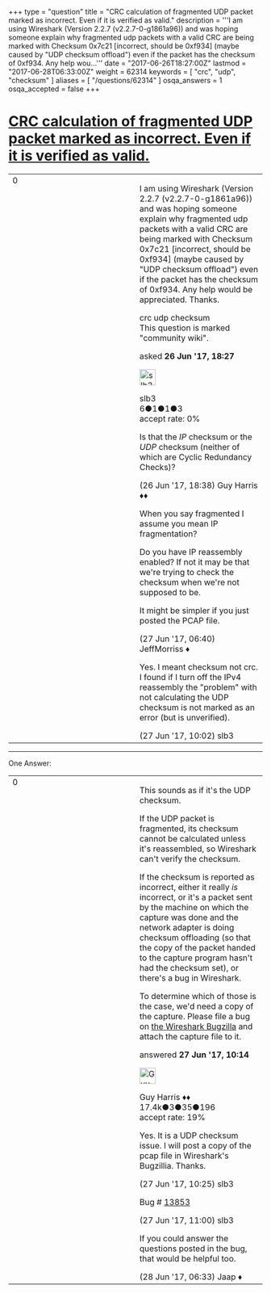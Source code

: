 +++
type = "question"
title = "CRC calculation of fragmented UDP packet marked as incorrect. Even if it is verified as valid."
description = '''I am using Wireshark (Version 2.2.7 (v2.2.7-0-g1861a96)) and was hoping someone explain why fragmented udp packets with a valid CRC are being marked with Checksum 0x7c21 [incorrect, should be 0xf934] (maybe caused by &quot;UDP checksum offload&quot;) even if the packet has the checksum of 0xf934. Any help wou...'''
date = "2017-06-26T18:27:00Z"
lastmod = "2017-06-28T06:33:00Z"
weight = 62314
keywords = [ "crc", "udp", "checksum" ]
aliases = [ "/questions/62314" ]
osqa_answers = 1
osqa_accepted = false
+++

<div class="headNormal">

# [CRC calculation of fragmented UDP packet marked as incorrect. Even if it is verified as valid.](/questions/62314/crc-calculation-of-fragmented-udp-packet-marked-as-incorrect-even-if-it-is-verified-as-valid)

</div>

<div id="main-body">

<div id="askform">

<table id="question-table" style="width:100%;"><colgroup><col style="width: 50%" /><col style="width: 50%" /></colgroup><tbody><tr class="odd"><td style="width: 30px; vertical-align: top"><div class="vote-buttons"><span id="post-62314-upvote" class="ajax-command post-vote up" rel="nofollow" title="I like this post (click again to cancel)"> </span><div id="post-62314-score" class="post-score" title="current number of votes">0</div><span id="post-62314-downvote" class="ajax-command post-vote down" rel="nofollow" title="I dont like this post (click again to cancel)"> </span> <span id="favorite-mark" class="ajax-command favorite-mark" rel="nofollow" title="mark/unmark this question as favorite (click again to cancel)"> </span><div id="favorite-count" class="favorite-count"></div></div></td><td><div id="item-right"><div class="question-body"><p>I am using Wireshark (Version 2.2.7 (v2.2.7-0-g1861a96)) and was hoping someone explain why fragmented udp packets with a valid CRC are being marked with Checksum 0x7c21 [incorrect, should be 0xf934] (maybe caused by "UDP checksum offload") even if the packet has the checksum of 0xf934. Any help would be appreciated. Thanks.</p></div><div id="question-tags" class="tags-container tags"><span class="post-tag tag-link-crc" rel="tag" title="see questions tagged &#39;crc&#39;">crc</span> <span class="post-tag tag-link-udp" rel="tag" title="see questions tagged &#39;udp&#39;">udp</span> <span class="post-tag tag-link-checksum" rel="tag" title="see questions tagged &#39;checksum&#39;">checksum</span></div><div id="question-controls" class="post-controls"><div class="community-wiki">This question is marked "community wiki".</div></div><div class="post-update-info-container"><div class="post-update-info post-update-info-user"><p>asked <strong>26 Jun '17, 18:27</strong></p><img src="https://secure.gravatar.com/avatar/74e62b7b08522dfffcf3318af951ae3c?s=32&amp;d=identicon&amp;r=g" class="gravatar" width="32" height="32" alt="slb3&#39;s gravatar image" /><p><span>slb3</span><br />
<span class="score" title="6 reputation points">6</span><span title="1 badges"><span class="badge1">●</span><span class="badgecount">1</span></span><span title="1 badges"><span class="silver">●</span><span class="badgecount">1</span></span><span title="3 badges"><span class="bronze">●</span><span class="badgecount">3</span></span><br />
<span class="accept_rate" title="Rate of the user&#39;s accepted answers">accept rate:</span> <span title="slb3 has no accepted answers">0%</span></p></div></div><div id="comments-container-62314" class="comments-container"><span id="62315"></span><div id="comment-62315" class="comment"><div id="post-62315-score" class="comment-score"></div><div class="comment-text"><p>Is that the <em>IP</em> checksum or the <em>UDP</em> checksum (neither of which are Cyclic Redundancy Checks)?</p></div><div id="comment-62315-info" class="comment-info"><span class="comment-age">(26 Jun '17, 18:38)</span> <span class="comment-user userinfo">Guy Harris ♦♦</span></div></div><span id="62334"></span><div id="comment-62334" class="comment"><div id="post-62334-score" class="comment-score"></div><div class="comment-text"><p>When you say fragmented I assume you mean IP fragmentation?</p><p>Do you have IP reassembly enabled? If not it may be that we're trying to check the checksum when we're not supposed to be.</p><p>It might be simpler if you just posted the PCAP file.</p></div><div id="comment-62334-info" class="comment-info"><span class="comment-age">(27 Jun '17, 06:40)</span> <span class="comment-user userinfo">JeffMorriss ♦</span></div></div><span id="62340"></span><div id="comment-62340" class="comment"><div id="post-62340-score" class="comment-score"></div><div class="comment-text"><p>Yes. I meant checksum not crc. I found if I turn off the IPv4 reassembly the "problem" with not calculating the UDP checksum is not marked as an error (but is unverified).</p></div><div id="comment-62340-info" class="comment-info"><span class="comment-age">(27 Jun '17, 10:02)</span> <span class="comment-user userinfo">slb3</span></div></div></div><div id="comment-tools-62314" class="comment-tools"></div><div class="clear"></div><div id="comment-62314-form-container" class="comment-form-container"></div><div class="clear"></div></div></td></tr></tbody></table>

------------------------------------------------------------------------

<div class="tabBar">

<span id="sort-top"></span>

<div class="headQuestions">

One Answer:

</div>

</div>

<span id="62342"></span>

<div id="answer-container-62342" class="answer">

<table style="width:100%;"><colgroup><col style="width: 50%" /><col style="width: 50%" /></colgroup><tbody><tr class="odd"><td style="width: 30px; vertical-align: top"><div class="vote-buttons"><span id="post-62342-upvote" class="ajax-command post-vote up" rel="nofollow" title="I like this post (click again to cancel)"> </span><div id="post-62342-score" class="post-score" title="current number of votes">0</div><span id="post-62342-downvote" class="ajax-command post-vote down" rel="nofollow" title="I dont like this post (click again to cancel)"> </span></div></td><td><div class="item-right"><div class="answer-body"><p>This sounds as if it's the UDP checksum.</p><p>If the UDP packet is fragmented, its checksum cannot be calculated unless it's reassembled, so Wireshark can't verify the checksum.</p><p>If the checksum is reported as incorrect, either it really <em>is</em> incorrect, or it's a packet sent by the machine on which the capture was done and the network adapter is doing checksum offloading (so that the copy of the packet handed to the capture program hasn't had the checksum set), or there's a bug in Wireshark.</p><p>To determine which of those is the case, we'd need a copy of the capture. Please file a bug on <a href="http://bugs.wireshark.org/">the Wireshark Bugzilla</a> and attach the capture file to it.</p></div><div class="answer-controls post-controls"></div><div class="post-update-info-container"><div class="post-update-info post-update-info-user"><p>answered <strong>27 Jun '17, 10:14</strong></p><img src="https://secure.gravatar.com/avatar/f93de7000747ab5efb5acd3034b2ebd7?s=32&amp;d=identicon&amp;r=g" class="gravatar" width="32" height="32" alt="Guy%20Harris&#39;s gravatar image" /><p><span>Guy Harris ♦♦</span><br />
<span class="score" title="17443 reputation points"><span>17.4k</span></span><span title="3 badges"><span class="badge1">●</span><span class="badgecount">3</span></span><span title="35 badges"><span class="silver">●</span><span class="badgecount">35</span></span><span title="196 badges"><span class="bronze">●</span><span class="badgecount">196</span></span><br />
<span class="accept_rate" title="Rate of the user&#39;s accepted answers">accept rate:</span> <span title="Guy Harris has 216 accepted answers">19%</span></p></div></div><div id="comments-container-62342" class="comments-container"><span id="62343"></span><div id="comment-62343" class="comment"><div id="post-62343-score" class="comment-score"></div><div class="comment-text"><p>Yes. It is a UDP checksum issue. I will post a copy of the pcap file in Wireshark's Bugzillia. Thanks.</p></div><div id="comment-62343-info" class="comment-info"><span class="comment-age">(27 Jun '17, 10:25)</span> <span class="comment-user userinfo">slb3</span></div></div><span id="62344"></span><div id="comment-62344" class="comment"><div id="post-62344-score" class="comment-score"></div><div class="comment-text"><p>Bug # <a href="https://bugs.wireshark.org/bugzilla/show_bug.cgi?id=13853">13853</a></p></div><div id="comment-62344-info" class="comment-info"><span class="comment-age">(27 Jun '17, 11:00)</span> <span class="comment-user userinfo">slb3</span></div></div><span id="62356"></span><div id="comment-62356" class="comment"><div id="post-62356-score" class="comment-score"></div><div class="comment-text"><p>If you could answer the questions posted in the bug, that would be helpful too.</p></div><div id="comment-62356-info" class="comment-info"><span class="comment-age">(28 Jun '17, 06:33)</span> <span class="comment-user userinfo">Jaap ♦</span></div></div></div><div id="comment-tools-62342" class="comment-tools"></div><div class="clear"></div><div id="comment-62342-form-container" class="comment-form-container"></div><div class="clear"></div></div></td></tr></tbody></table>

</div>

<div class="paginator-container-left">

</div>

</div>

</div>


